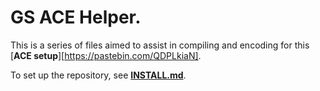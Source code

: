 # GS ACE Helper.

This is a series of files aimed to assist in compiling and encoding for this [**ACE setup**][https://pastebin.com/QDPLkiaN].

To set up the repository, see [**INSTALL.md**](INSTALL.md).
